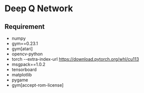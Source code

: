 # Deep Q Network



## Requirement
* numpy
* gym==0.23.1
* gym[atari]
* opencv-python
* torch --extra-index-url https://download.pytorch.org/whl/cu113
* msgpack==1.0.2
* tensorboard
* matplotlib
* pygame
* gym[accept-rom-license]